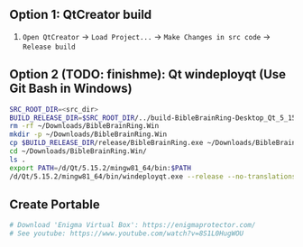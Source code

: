 



## Option 1: QtCreator build
1. ```Open QtCreator``` -> ```Load Project...``` -> ```Make Changes in src code``` -> ```Release build```


## Option 2 (TODO: finishme): Qt windeployqt (Use Git Bash in Windows)
```bash
SRC_ROOT_DIR=<src_dir>
BUILD_RELEASE_DIR=$SRC_ROOT_DIR/../build-BibleBrainRing-Desktop_Qt_5_15_2_MinGW_64_bit-Release/
rm -rf ~/Downloads/BibleBrainRing.Win
mkdir -p ~/Downloads/BibleBrainRing.Win
cp $BUILD_RELEASE_DIR/release/BibleBrainRing.exe ~/Downloads/BibleBrainRing.Win/
cd ~/Downloads/BibleBrainRing.Win/
ls .
export PATH=/d/Qt/5.15.2/mingw81_64/bin:$PATH
/d/Qt/5.15.2/mingw81_64/bin/windeployqt.exe --release --no-translations --plugindir /d/Qt/5.15.2/mingw81_64/plugins ~/Downloads/BibleBrainRing.Win/BibleBrainRing.exe
```

## Create Portable
```bash
# Download 'Enigma Virtual Box': https://enigmaprotector.com/
# See youtube: https://www.youtube.com/watch?v=8S1L0HugWOU
```
